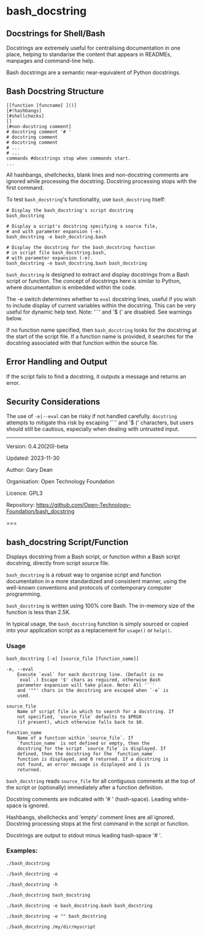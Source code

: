 # bash_docstring

## Docstrings for Shell/Bash

Docstrings are extremely useful for centralising documentation in
one place, helping to standarise the content that appears in
READMEs, manpages and command-line help.

Bash docstrings are a semantic near-equivalent of Python
docstrings.

## Bash Docstring Structure

    [[function ]funcname[ ]()]
    [#!hashbangs]
    [#shellchecks]
    []
    [#non-docstring comment]
    # docstring comment '# '
    # docstring comment
    # docstring comment
    # ...
    # ...
    commands #docstrings stop when commands start.
    ...

All hashbangs, shellchecks, blank lines and non-docstring comments
are ignored while processing the docstring.  Docstring processing
stops with the first command.

To test `bash_docstring`'s functionality, use `bash_docstring`
itself:

    # Display the bash_docstring's script docstring
    bash_docstring

    # Display a script's docstring specifying a source file,
    # and with parameter expansion (-e).
    bash_docstring -e bash_docstring.bash

    # Display the docstring for the bash_docstring function
    # in script file bash_docstring.bash,
    # with parameter expansion (-e).
    bash_docstring -e bash_docstring.bash bash_docstring

`bash_docstring` is designed to extract and display docstrings from
a Bash script or function. The concept of docstrings here is
similar to Python, where documentation is embedded within the
code.

The -e switch determines whether to `eval` docstring lines, useful
if you wish to include display of current variables within the
docstring.  This can be very useful for dynamic help text.
Note: '``' and '\$ (' are disabled. See warnings below.

If no function name specified, then `bash_docstring` looks for the
docstring at the start of the script file. If a function name is
provided, it searches for the docstring associated with that
function within the source file.

## Error Handling and Output

If the script fails to find a docstring, it outputs a message and
returns an error.

## Security Considerations

The use of `-e|--eval` can be risky if not handled carefully.
`docstring` attempts to mitigate this risk by escaping '``' and '$
(' characters, but users should still be cautious, especially when
dealing with untrusted input.

 ---

Version: 0.4.20(20)-beta

Updated: 2023-11-30

Author: Gary Dean

Organisation: Open Technology Foundation

Licence: GPL3

Repository: https://github.com/Open-Technology-Foundation/bash_docstring



===

## bash_docstring Script/Function

Displays docstring from a Bash script, or function within a Bash
script docstring, directly from script source file.

`bash_docstring` is a robust way to organise script and function
documentation in a more standardized and consistent manner, using
the well-known conventions and protocols of contemporary computer
programming.

`bash_docstring` is written using 100% core Bash.
The in-memory size of the function is less than 2.5K.

In typical usage, the `bash_docstring` function is simply sourced
or copied into your application script as a replacement for
`usage()` or `help()`.

### Usage

  `bash_docstring [-e] [source_file [function_name]]`

    -e, --eval
        Execute `eval` for each docstring line. (Default is no
        `eval`.) Escape '$' chars as required, otherwise Bash
        parameter expansion will take place. Note: All '``'
        and '""' chars in the docstring are escaped when `-e` is
        used.

    source_file
        Name of script file in which to search for a docstring. If
        not specified, `source_file` defaults to $PRG0
        (if present), which otherwise falls back to $0.

    function_name
        Name of a function within `source_file`. If
        `function_name` is not defined or empty, then the
        docstring for the script `source_file` is displayed. If
        defined, then the docstring for the `function_name`
        function is displayed, and 0 returned. If a docstring is
        not found, an error message is displayed and 1 is
        returned.

  `bash_docstring` reads `source_file` for all contiguous comments
  at the top of the script or (optionally) immediately after a
  function definition.

  Docstring comments are indicated with '# ' (hash-space). Leading
  white-space is ignored.

  Hashbangs, shellchecks and 'empty' comment lines are all
  ignored. Docstring processing stops at the first command in the
  script or function.

  Docstrings are output to stdout minus leading hash-space '# '.

### Examples:

    ./bash_docstring

    ./bash_docstring -e

    ./bash_docstring -h

    ./bash_docstring bash_docstring

    ./bash_docstring -e bash_docstring.bash bash_docstring

    ./bash_docstring -e "" bash_docstring

    ./bash_docstring /my/dir/myscript

